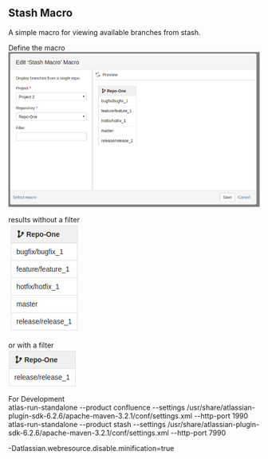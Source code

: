 
## Stash Macro
A simple macro for viewing available branches from stash. 

Define the macro  
![alt text](https://raw.githubusercontent.com/Scuilion/confluence-stash-macro/master/img/MacroEditor.png "Editor")

results without a filter  
![alt text](https://raw.githubusercontent.com/Scuilion/confluence-stash-macro/master/img/Branches.png "Branches")

or with a filter  
![alt text](https://raw.githubusercontent.com/Scuilion/confluence-stash-macro/master/img/WithFilter.png "With Filter")

For Development  
atlas-run-standalone --product confluence --settings /usr/share/atlassian-plugin-sdk-6.2.6/apache-maven-3.2.1/conf/settings.xml --http-port 1990  
atlas-run-standalone --product stash --settings /usr/share/atlassian-plugin-sdk-6.2.6/apache-maven-3.2.1/conf/settings.xml --http-port 7990  

-Datlassian.webresource.disable.minification=true  

